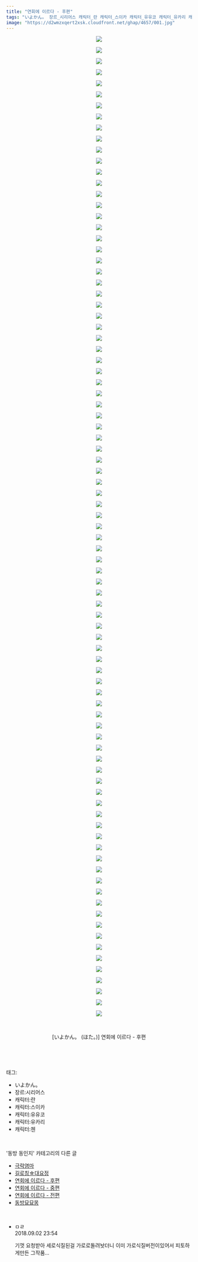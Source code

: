 ```yaml
---
title: "연회에 이르다 - 후편"
tags: "いよかん。 장르_시리어스 캐릭터_란 캐릭터_스이카 캐릭터_유유코 캐릭터_유카리 캐릭터_첸 ほた。 동방_동인지"
image: "https://d2wmzxqert2xsk.cloudfront.net/ghap/4657/001.jpg"
---
```

<div class="article">
<p style="text-align: center; clear: none; float: none;"><img src="{{ site.imgserver11 }}/ghap/4657/001.jpg"/></p>
<p style="text-align: center; clear: none; float: none;"><img src="{{ site.imgserver11 }}/ghap/4657/002.jpg"/></p>
<p style="text-align: center; clear: none; float: none;"><img src="{{ site.imgserver11 }}/ghap/4657/003.jpg"/></p>
<p style="text-align: center; clear: none; float: none;"><img src="{{ site.imgserver11 }}/ghap/4657/004.jpg"/></p>
<p style="text-align: center; clear: none; float: none;"><img src="{{ site.imgserver11 }}/ghap/4657/005.jpg"/></p>
<p style="text-align: center; clear: none; float: none;"><img src="{{ site.imgserver11 }}/ghap/4657/006.jpg"/></p>
<p style="text-align: center; clear: none; float: none;"><img src="{{ site.imgserver11 }}/ghap/4657/007.jpg"/></p>
<p style="text-align: center; clear: none; float: none;"><img src="{{ site.imgserver11 }}/ghap/4657/008.jpg"/></p>
<p style="text-align: center; clear: none; float: none;"><img src="{{ site.imgserver11 }}/ghap/4657/009.jpg"/></p>
<p style="text-align: center; clear: none; float: none;"><img src="{{ site.imgserver11 }}/ghap/4657/010.jpg"/></p>
<p style="text-align: center; clear: none; float: none;"><img src="{{ site.imgserver11 }}/ghap/4657/011.jpg"/></p>
<p style="text-align: center; clear: none; float: none;"><img src="{{ site.imgserver11 }}/ghap/4657/012.jpg"/></p>
<p style="text-align: center; clear: none; float: none;"><img src="{{ site.imgserver11 }}/ghap/4657/013.jpg"/></p>
<p style="text-align: center; clear: none; float: none;"><img src="{{ site.imgserver11 }}/ghap/4657/014.jpg"/></p>
<p style="text-align: center; clear: none; float: none;"><img src="{{ site.imgserver11 }}/ghap/4657/015.jpg"/></p>
<p style="text-align: center; clear: none; float: none;"><img src="{{ site.imgserver11 }}/ghap/4657/016.jpg"/></p>
<p style="text-align: center; clear: none; float: none;"><img src="{{ site.imgserver11 }}/ghap/4657/017.jpg"/></p>
<p style="text-align: center; clear: none; float: none;"><img src="{{ site.imgserver11 }}/ghap/4657/018.jpg"/></p>
<p style="text-align: center; clear: none; float: none;"><img src="{{ site.imgserver11 }}/ghap/4657/019.jpg"/></p>
<p style="text-align: center; clear: none; float: none;"><img src="{{ site.imgserver11 }}/ghap/4657/020.jpg"/></p>
<p style="text-align: center; clear: none; float: none;"><img src="{{ site.imgserver11 }}/ghap/4657/021.jpg"/></p>
<p style="text-align: center; clear: none; float: none;"><img src="{{ site.imgserver11 }}/ghap/4657/022.jpg"/></p>
<p style="text-align: center; clear: none; float: none;"><img src="{{ site.imgserver11 }}/ghap/4657/023.jpg"/></p>
<p style="text-align: center; clear: none; float: none;"><img src="{{ site.imgserver11 }}/ghap/4657/024.jpg"/></p>
<p style="text-align: center; clear: none; float: none;"><img src="{{ site.imgserver11 }}/ghap/4657/025.jpg"/></p>
<p style="text-align: center; clear: none; float: none;"><img src="{{ site.imgserver11 }}/ghap/4657/026.jpg"/></p>
<p style="text-align: center; clear: none; float: none;"><img src="{{ site.imgserver11 }}/ghap/4657/027.jpg"/></p>
<p style="text-align: center; clear: none; float: none;"><img src="{{ site.imgserver11 }}/ghap/4657/028.jpg"/></p>
<p style="text-align: center; clear: none; float: none;"><img src="{{ site.imgserver11 }}/ghap/4657/029.jpg"/></p>
<p style="text-align: center; clear: none; float: none;"><img src="{{ site.imgserver11 }}/ghap/4657/030.jpg"/></p>
<p style="text-align: center; clear: none; float: none;"><img src="{{ site.imgserver11 }}/ghap/4657/031.jpg"/></p>
<p style="text-align: center; clear: none; float: none;"><img src="{{ site.imgserver11 }}/ghap/4657/032.jpg"/></p>
<p style="text-align: center; clear: none; float: none;"><img src="{{ site.imgserver11 }}/ghap/4657/033.jpg"/></p>
<p style="text-align: center; clear: none; float: none;"><img src="{{ site.imgserver11 }}/ghap/4657/034.jpg"/></p>
<p style="text-align: center; clear: none; float: none;"><img src="{{ site.imgserver11 }}/ghap/4657/035.jpg"/></p>
<p style="text-align: center; clear: none; float: none;"><img src="{{ site.imgserver11 }}/ghap/4657/036.jpg"/></p>
<p style="text-align: center; clear: none; float: none;"><img src="{{ site.imgserver11 }}/ghap/4657/037.jpg"/></p>
<p style="text-align: center; clear: none; float: none;"><img src="{{ site.imgserver11 }}/ghap/4657/038.jpg"/></p>
<p style="text-align: center; clear: none; float: none;"><img src="{{ site.imgserver11 }}/ghap/4657/039.jpg"/></p>
<p style="text-align: center; clear: none; float: none;"><img src="{{ site.imgserver11 }}/ghap/4657/040.jpg"/></p>
<p style="text-align: center; clear: none; float: none;"><img src="{{ site.imgserver11 }}/ghap/4657/041.jpg"/></p>
<p style="text-align: center; clear: none; float: none;"><img src="{{ site.imgserver11 }}/ghap/4657/042.jpg"/></p>
<p style="text-align: center; clear: none; float: none;"><img src="{{ site.imgserver11 }}/ghap/4657/043.jpg"/></p>
<p style="text-align: center; clear: none; float: none;"><img src="{{ site.imgserver11 }}/ghap/4657/044.jpg"/></p>
<p style="text-align: center; clear: none; float: none;"><img src="{{ site.imgserver11 }}/ghap/4657/045.jpg"/></p>
<p style="text-align: center; clear: none; float: none;"><img src="{{ site.imgserver11 }}/ghap/4657/046.jpg"/></p>
<p style="text-align: center; clear: none; float: none;"><img src="{{ site.imgserver11 }}/ghap/4657/047.jpg"/></p>
<p style="text-align: center; clear: none; float: none;"><img src="{{ site.imgserver11 }}/ghap/4657/048.jpg"/></p>
<p style="text-align: center; clear: none; float: none;"><img src="{{ site.imgserver11 }}/ghap/4657/049.jpg"/></p>
<p style="text-align: center; clear: none; float: none;"><img src="{{ site.imgserver11 }}/ghap/4657/050.jpg"/></p>
<p style="text-align: center; clear: none; float: none;"><img src="{{ site.imgserver11 }}/ghap/4657/051.jpg"/></p>
<p style="text-align: center; clear: none; float: none;"><img src="{{ site.imgserver11 }}/ghap/4657/052.jpg"/></p>
<p style="text-align: center; clear: none; float: none;"><img src="{{ site.imgserver11 }}/ghap/4657/053.jpg"/></p>
<p style="text-align: center; clear: none; float: none;"><img src="{{ site.imgserver11 }}/ghap/4657/054.jpg"/></p>
<p style="text-align: center; clear: none; float: none;"><img src="{{ site.imgserver11 }}/ghap/4657/055.jpg"/></p>
<p style="text-align: center; clear: none; float: none;"><img src="{{ site.imgserver11 }}/ghap/4657/056.jpg"/></p>
<p style="text-align: center; clear: none; float: none;"><img src="{{ site.imgserver11 }}/ghap/4657/057.jpg"/></p>
<p style="text-align: center; clear: none; float: none;"><img src="{{ site.imgserver11 }}/ghap/4657/058.jpg"/></p>
<p style="text-align: center; clear: none; float: none;"><img src="{{ site.imgserver11 }}/ghap/4657/059.jpg"/></p>
<p style="text-align: center; clear: none; float: none;"><img src="{{ site.imgserver11 }}/ghap/4657/060.jpg"/></p>
<p style="text-align: center; clear: none; float: none;"><img src="{{ site.imgserver11 }}/ghap/4657/061.jpg"/></p>
<p style="text-align: center; clear: none; float: none;"><img src="{{ site.imgserver11 }}/ghap/4657/062.jpg"/></p>
<p style="text-align: center; clear: none; float: none;"><img src="{{ site.imgserver11 }}/ghap/4657/063.jpg"/></p>
<p style="text-align: center; clear: none; float: none;"><img src="{{ site.imgserver11 }}/ghap/4657/064.jpg"/></p>
<p style="text-align: center; clear: none; float: none;"><img src="{{ site.imgserver11 }}/ghap/4657/065.jpg"/></p>
<p style="text-align: center; clear: none; float: none;"><img src="{{ site.imgserver11 }}/ghap/4657/066.jpg"/></p>
<p style="text-align: center; clear: none; float: none;"><img src="{{ site.imgserver11 }}/ghap/4657/067.jpg"/></p>
<p style="text-align: center; clear: none; float: none;"><img src="{{ site.imgserver11 }}/ghap/4657/068.jpg"/></p>
<p style="text-align: center; clear: none; float: none;"><img src="{{ site.imgserver11 }}/ghap/4657/069.jpg"/></p>
<p style="text-align: center; clear: none; float: none;"><img src="{{ site.imgserver11 }}/ghap/4657/070.jpg"/></p>
<p style="text-align: center; clear: none; float: none;"><img src="{{ site.imgserver11 }}/ghap/4657/071.jpg"/></p>
<p style="text-align: center; clear: none; float: none;"><img src="{{ site.imgserver11 }}/ghap/4657/072.jpg"/></p>
<p style="text-align: center; clear: none; float: none;"><img src="{{ site.imgserver11 }}/ghap/4657/073.jpg"/></p>
<p style="text-align: center; clear: none; float: none;"><img src="{{ site.imgserver11 }}/ghap/4657/074.jpg"/></p>
<p style="text-align: center; clear: none; float: none;"><img src="{{ site.imgserver11 }}/ghap/4657/075.jpg"/></p>
<p style="text-align: center; clear: none; float: none;"><img src="{{ site.imgserver11 }}/ghap/4657/076.jpg"/></p>
<p style="text-align: center; clear: none; float: none;"><img src="{{ site.imgserver11 }}/ghap/4657/077.jpg"/></p>
<p style="text-align: center; clear: none; float: none;"><img src="{{ site.imgserver11 }}/ghap/4657/078.jpg"/></p>
<p style="text-align: center; clear: none; float: none;"><img src="{{ site.imgserver11 }}/ghap/4657/079.jpg"/></p>
<p style="text-align: center; clear: none; float: none;"><img src="{{ site.imgserver11 }}/ghap/4657/080.jpg"/></p>
<p style="text-align: center; clear: none; float: none;"><img src="{{ site.imgserver11 }}/ghap/4657/081.jpg"/></p>
<p style="text-align: center; clear: none; float: none;"><img src="{{ site.imgserver11 }}/ghap/4657/082.jpg"/></p>
<p style="text-align: center; clear: none; float: none;"><img src="{{ site.imgserver11 }}/ghap/4657/083.jpg"/></p>
<p style="text-align: center; clear: none; float: none;"><img src="{{ site.imgserver11 }}/ghap/4657/084.jpg"/></p>
<p style="text-align: center; clear: none; float: none;"><img src="{{ site.imgserver11 }}/ghap/4657/085.jpg"/></p>
<p style="text-align: center; clear: none; float: none;"><img src="{{ site.imgserver11 }}/ghap/4657/086.jpg"/></p>
<p style="text-align: center; clear: none; float: none;"><img src="{{ site.imgserver11 }}/ghap/4657/087.jpg"/></p>
<p style="text-align: center; clear: none; float: none;"><img src="{{ site.imgserver11 }}/ghap/4657/088.jpg"/></p>
<p style="text-align: center; clear: none; float: none;"><img src="{{ site.imgserver11 }}/ghap/4657/089.jpg"/></p>
<p style="text-align: center; clear: none; float: none;"><br/></p>
<p style="text-align: center; clear: none; float: none;">[いよかん。 (ほた。)] 연회에 이르다 - 후편</p>
<p><br/></p>
</div><br/>
<div class="tagTrail">
<p>태그: </p>
<ul>
<li>いよかん。</li>
<li>장르:시리어스</li>
<li>캐릭터:란</li>
<li>캐릭터:스이카</li>
<li>캐릭터:유유코</li>
<li>캐릭터:유카리</li>
<li>캐릭터:첸</li>
</ul>
</div><br/>
<div class="another">
<p>'동방 동인지' 카테고리의 다른 글</p>
<ul>
<li><a href="/ghap_4661">극락염마</a></li>
<li><a href="/ghap_4660">길로칭☆대요정</a></li>
<li><a href="/ghap_4657">연회에 이르다 - 후편</a></li>
<li><a href="/ghap_4656">연회에 이르다 - 중편</a></li>
<li><a href="/ghap_4655">연회에 이르다 - 전편</a></li>
<li><a href="/ghap_4654">동방묘묘몽</a></li>
</ul>
</div><br/>
<div class="cb_module cb_fluid">
<div class="cb_wrt cb_profile">
<div class="comment">
<ul>
<li class="cb_thumb_off" id="comment15324834">
<div class="cb_comment_area">
<div class="cb_info_area">
<div class="cb_section">
<span class="cb_nick_name">ㅁㄹ</span>
</div>
<div class="cb_section">
<span class="cb_date">2018.09.02 23:54 </span>
</div>
</div>
<div class="cb_dsc_comment">
<p class="cb_dsc">
											기껏 요청받아 세로식질된걸 가로로돌려놧더니 이미 가로식질버전이있어서 피토하게만든 그작품...
										</p>
</div>
</div></li>
</ul>
</div>
</div><!-- commentList close -->
</div><br/>
